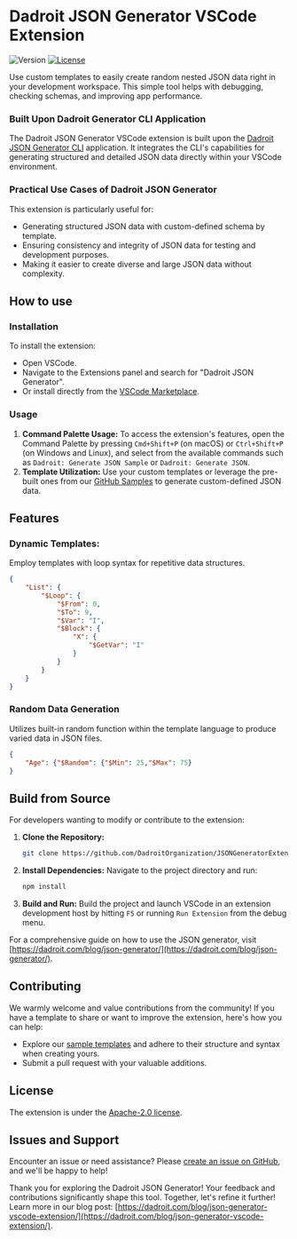 # Dadroit JSON Generator VSCode Extension
![Version](https://img.shields.io/badge/version-1.1.4-brightgreen) [![License](https://img.shields.io/badge/license-Apache%202.0-blue.svg)](https://github.com/DadroitOrganization/JSONGeneratorExtension/blob/main/LICENSE)

Use custom templates to easily create random nested JSON data right in your development workspace. This simple tool helps with debugging, checking schemas, and improving app performance.

### **Built Upon Dadroit Generator CLI Application**

The Dadroit JSON Generator VSCode extension is built upon the [Dadroit JSON Generator CLI](https://github.com/DadroitOrganization/Generator/tree/main) application. It integrates the CLI's capabilities for generating structured and detailed JSON data directly within your VSCode environment. 

### Practical Use Cases of Dadroit JSON Generator

This extension is particularly useful for:

- Generating structured JSON data with custom-defined schema by template.
- Ensuring consistency and integrity of JSON data for testing and development purposes.
- Making it easier to create diverse and large JSON data without complexity.

## How to use

### **Installation**

To install the extension:

- Open VSCode.
- Navigate to the Extensions panel and search for "Dadroit JSON Generator".
- Or install directly from the [VSCode Marketplace](https://marketplace.visualstudio.com/items?itemName=Dadroit.dadroit-json-generator).

### **Usage**

1. **Command Palette Usage:**
    To access the extension's features, open the Command Palette by pressing `Cmd+Shift+P` (on macOS) or `Ctrl+Shift+P` (on Windows and Linux), and select from the available commands such as `Dadroit: Generate JSON Sample` or `Dadroit: Generate JSON`.
2. **Template Utilization:**
    Use your custom templates or leverage the pre-built ones from our [GitHub Samples](https://github.com/DadroitOrganization/Generator/tree/main/Samples) to generate custom-defined JSON data.

## **Features**

### **Dynamic Templates:**

Employ templates with loop syntax for repetitive data structures.

```json
{
	"List": {
		"$Loop": {
			"$From": 0,
			"$To": 9,
			"$Var": "I",
			"$Block": {
				"X": {
					"$GetVar": "I"
				}
			}
		}
	}
}
```

### **Random Data Generation**

Utilizes built-in random function within the template language to produce varied data in JSON files.

```json
{
    "Age": {"$Random": {"$Min": 25,"$Max": 75}
}
```

## **Build from Source**

For developers wanting to modify or contribute to the extension:

1. **Clone the Repository:**
   
    ```bash
    git clone https://github.com/DadroitOrganization/JSONGeneratorExtension.git
    ```
    
2. **Install Dependencies:** Navigate to the project directory and run:
   
    ```bash
    npm install
    ```
    
3. **Build and Run:** Build the project and launch VSCode in an extension development host by hitting `F5` or running `Run Extension` from the debug menu.

For a comprehensive guide on how to use the JSON generator, visit [https://dadroit.com/blog/json-generator/](https://dadroit.com/blog/json-generator/).

## Contributing

We warmly welcome and value contributions from the community! If you have a template to share or want to improve the extension, here's how you can help:

- Explore our [sample templates](https://github.com/DadroitOrganization/Generator/tree/main/Samples) and adhere to their structure and syntax when creating yours.
- Submit a pull request with your valuable additions.

## License

The extension is under the [Apache-2.0 license](https://github.com/DadroitOrganization/JSONGeneratorExtension/blob/main/LICENSE).

## Issues and Support

Encounter an issue or need assistance? Please [create an issue on GitHub](https://github.com/DadroitOrganization/JSONGeneratorExtension/issues), and we'll be happy to help!

Thank you for exploring the Dadroit JSON Generator! Your feedback and contributions significantly shape this tool. Together, let's refine it further! Learn more in our blog post: [https://dadroit.com/blog/json-generator-vscode-extension/](https://dadroit.com/blog/json-generator-vscode-extension/).
